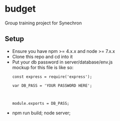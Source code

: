 # budget
Group training project for Synechron

<h2>Setup</h2>
<ul>
<li>Ensure you have npm >= 4.x.x and node >= 7.x.x</li>
<li>Clone this repo and cd into it</li>
<li>Put your db password in server/database/env.js</li>
mockup for this file is like so: <br>
<code>
const express = require('express');<br>
var DB_PASS = 'YOUR PASSWORD HERE';<br>

module.exports = DB_PASS;
</code>
<li>npm run build; node server;</li>
</ul>
